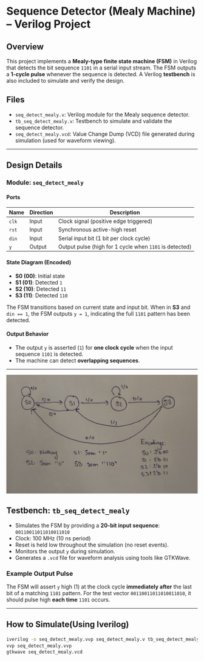 # Sequence Detector (Mealy Machine) – Verilog Project

## Overview

This project implements a **Mealy-type finite state machine (FSM)** in Verilog that detects the bit sequence `1101` in a serial input stream. The FSM outputs a **1-cycle pulse** whenever the sequence is detected. A Verilog **testbench** is also included to simulate and verify the design.

## Files

- `seq_detect_mealy.v`: Verilog module for the Mealy sequence detector.
- `tb_seq_detect_mealy.v`: Testbench to simulate and validate the sequence detector.
- `seq_detect_mealy.vcd`: Value Change Dump (VCD) file generated during simulation (used for waveform viewing).

---

## Design Details

### Module: `seq_detect_mealy`

#### Ports

| Name | Direction | Description |
|------|-----------|-------------|
| `clk` | Input | Clock signal (positive edge triggered) |
| `rst` | Input | Synchronous active-high reset |
| `din` | Input | Serial input bit (1 bit per clock cycle) |
| `y`   | Output | Output pulse (high for 1 cycle when `1101` is detected) |

#### State Diagram (Encoded)

- **S0 (00)**: Initial state
- **S1 (01)**: Detected `1`
- **S2 (10)**: Detected `11`
- **S3 (11)**: Detected `110`

The FSM transitions based on current state and input bit. When in **S3** and `din == 1`, the FSM outputs `y = 1`, indicating the full `1101` pattern has been detected.

#### Output Behavior

- The output `y` is asserted (`1`) for **one clock cycle** when the input sequence `1101` is detected.
- The machine can detect **overlapping sequences**.

---

![State Diagram](fsm-assignments/problem1_seqdet/waves/additional_images/state_diagram.jpg)

## Testbench: `tb_seq_detect_mealy`

- Simulates the FSM by providing a **20-bit input sequence**: `00110011011010011010`
- Clock: 100 MHz (10 ns period)
- Reset is held low throughout the simulation (no reset events).
- Monitors the output `y` during simulation.
- Generates a `.vcd` file for waveform analysis using tools like GTKWave.

### Example Output Pulse

The FSM will assert `y` high (1) at the clock cycle **immediately after** the last bit of a matching `1101` pattern. For the test vector `00110011011010011010`, it should pulse high **each time** `1101` occurs.

---

## How to Simulate(Using Iverilog)

   ```bash
   iverilog -o seq_detect_mealy.vvp seq_detect_mealy.v tb_seq_detect_mealy.v
   vvp seq_detect_mealy.vvp
   gtkwave seq_detect_mealy.vcd



